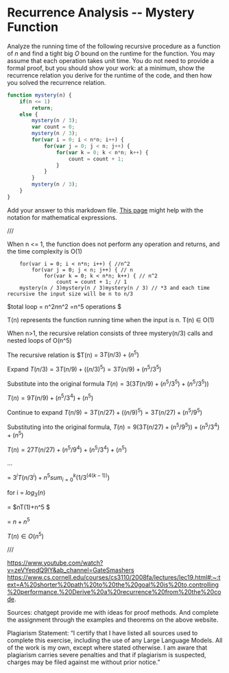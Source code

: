 # Recurrence Analysis -- Mystery Function

Analyze the running time of the following recursive procedure as a function of
$n$ and find a tight big $O$ bound on the runtime for the function. You may
assume that each operation takes unit time. You do not need to provide a formal
proof, but you should show your work: at a minimum, show the recurrence relation
you derive for the runtime of the code, and then how you solved the recurrence
relation.

```javascript
function mystery(n) {
    if(n <= 1)
        return;
    else {
        mystery(n / 3);
        var count = 0;
        mystery(n / 3);
        for(var i = 0; i < n*n; i++) {
            for(var j = 0; j < n; j++) {
                for(var k = 0; k < n*n; k++) {
                    count = count + 1;
                }
            }
        }
        mystery(n / 3);
    }
}
```

Add your answer to this markdown file. [This
page](https://docs.github.com/en/get-started/writing-on-github/working-with-advanced-formatting/writing-mathematical-expressions)
might help with the notation for mathematical expressions.

///

When n <= 1, the function does not perform any operation and returns, and the time complexity is O(1)

        for(var i = 0; i < n*n; i++) { //n^2
            for(var j = 0; j < n; j++) { // n
                for(var k = 0; k < n*n; k++) { // n^2
                    count = count + 1; // 1
        mystery(n / 3)mystery(n / 3)mystery(n / 3) // *3 and each time recursive the input size will be n to n/3

$total loop = n^2*n*n^2 =n^5 operations $

T(n) represents the function running time when the input is n. T(n) ∈ O(1)

When n>1, the recursive relation consists of three mystery(n/3) calls and nested loops of O(n^5)

The recursive relation is $T(n) = $3T(n/3) + (n^5)$

Expand $T(n/3) = 3T(n/9)+((n/3)^5) = 3T(n/9)+(n^5/3^5)$

Substitute into the original formula $T(n) = 3(3T(n/9)+(n^5/3^5)+(n^5/3^5))$

$T(n) = 9T(n/9)+(n^5/3^4)+(n^5)$

Continue to expand $T(n/9) = 3T(n/27)+((n/9)^5) = 3T(n/27)+(n^5/9^5)$

Substituting into the original formula, $T(n) = 9(3T(n/27)+(n^5/9^5))+(n^5/3^4)+(n^5)$

$T(n) = 27T(n/27)+(n^5/9^4)+(n^5/3^4)+(n^5)$

...

= $3^i T(n/3^i)+ n^5 sum_{i=0}^{k} (1/3^(4(k-1)))$

for i = $log_3 (n)$

= $nT(1)+n^5 $

= $n+n^5$

$T(n) ∈ O(n^5)$



///

https://www.youtube.com/watch?v=zeVYepdQ9lY&ab_channel=GateSmashers
https://www.cs.cornell.edu/courses/cs3110/2008fa/lectures/lec19.html#:~:text=A%20shorter%20path%20to%20the%20goal%20is%20to,controlling%20performance.%20Derive%20a%20recurrence%20from%20the%20code.

Sources: chatgept provide me with ideas for proof methods. And complete the assignment through the examples and theorems on the above website.

Plagiarism Statement: “I certify that I have listed all sources used to complete this exercise, including the use of any Large Language Models. All of the work is my own, except where stated otherwise. I am aware that plagiarism carries severe penalties and that if plagiarism is suspected, charges may be filed against me without prior notice.”

